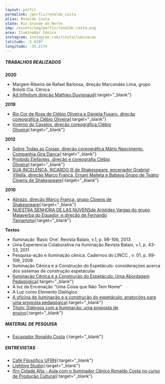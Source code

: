 ```yaml
---
layout: perfil
permalink: /perfis/ronaldo_costa
alias: Ronaldo Costa
state: Rio Grande do Norte
img: /assets/img/perfis/ronaldo_costa.png
area: Iluminador Cênico
instagram: instagram.com/rcostailuminacao
latitude: -5.8107
longitude: -35.2174
---
```


##### **TRABALHOS REALIZADOS**

**2020**

- Margem Ribeira de Rafael Barbosa, direção Marcondes Lima, grupo Bololô Cia. Cênica
- [Ad Infinitum direção Mathieu Duvignaud](https://www.youtube.com/watch?v=hKau4cJJ3c4){:target="_blank"}

**2019**

- [Rio Cor de Rosa de Clébio Oliveira e Daniela Fusaro, direção coreográfica Clébio Oliveira](https://www.sympla.com.br/espetaculo-rio-cor-de-rosa__698076){:target="_blank"}
- [Inverno do Cavalos, direção coreográfica Clébio Oliveira](https://www.youtube.com/watch?v=xszcwxdugf4){:target="_blank"}

**2012**

- [Sobre Todas as Coisas, direção coreográfica Mário Nascimento, Companhia Gira Dança](https://www.youtube.com/watch?v=VUVcJMT-Wxo){:target="_blank"}
- [Proibido Elefantes, direção e coreografia Clébio Oliveira](https://www.youtube.com/watch?v=MSMFBdZEY2E){:target="_blank"}
- [SUA INCELENÇA, RICARDO III de Shakespeare, encenador Grabriel Villella,  direção Marco França, Ernani Malleta e Babaya Grupo de Teatro Clowns de Shakespeare](https://www.youtube.com/watch?v=FOkhd2qLOoQ){:target="_blank"}

**2010**

- [Abrazo, direção Marco França, grupo Clowns de Shakespeare](https://www.youtube.com/watch?v=5u66p_V4gl0){:target="_blank"}
- [NUESTRA SENHORA DE LAS NUVENSde Arístides Vargas do grupo Malayerba do Equador, e direção de Fernando Yamamoto](https://www.youtube.com/watch?v=_z6oXnuznCE){:target="_blank"}

**Textos**

- Iluminação ‘Basic One’. Revista Balaio, v.1, p. 98-106, 2013
- Uma Experiencia Colaborativa na Iluminação.Revista Balaio, v.1, p. 43-53, 2011
- Pesquisa-ação e iluminação cênica. Cadernos do LINCC , v. 01, p. 99-109, 2008
- Iluminação Cênica e a Construção do Espetáculo: considerações acerca dos sistemas de construção espetacular
- [Iluminação Cênica e a Construção do Espetáculo: Uma Abordagem Pedagógica](http://www.portalabrace.org/vcongresso/textos/pedagogia/Ronaldo%20Fernando%20Costa%20-%20Iluminacao%20Cenica%20e%20uma%20construcao%20do%20espetaculo%20uma%20abordagem%20pedagogica.pdf){:target="_blank"}
- A luz da Encenação "Uma Coisa que Não Tem Nome"
- A Luz como Elemento Dialógico
- [A oficina de iluminação e a construção do espetáculo: anatoções para uma proposta pedagógica](https://monografias.ufrn.br/jspui/bitstream/123456789/6259/1/TCC_LUCIFRANKLIN.pdf){:target="_blank"}
- [Título: Diálogos com a Iluminação: uma proposta de ensino](http://www.iar.unicamp.br/lab/luz/ld/C%EAnica/Pesquisa/Dialogos%20com%20a%20ilumina%E7%E3o/Capa.pdf){:target="_blank"}

##### **MATERIAL DE PESQUISA**

- [Escavador Ronaldo Costa](https://www.escavador.com/sobre/7672310/ronaldo-fernando-costa) {:target="_blank"}

##### **ENTREVISTAS**

- [Café Filosófico UFRN](https://www.youtube.com/watch?v=XGc0YSj9Zdo){:target="_blank"}
- [Lighting Studio](https://www.youtube.com/watch?v=5NCEU2pZsOs){:target="_blank"}
- [Ifrn Cidade Alta - Aula com o Iluminador Cênico Ronaldo Costa no curso de Produção Cultural](https://www.youtube.com/watch?v=pIXU-5K7Ym0){:target="_blank"}